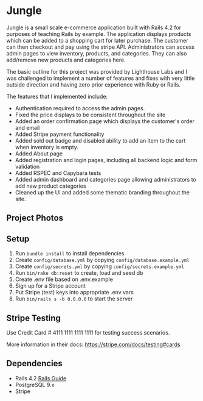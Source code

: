 # Jungle

Jungle is a small scale e-commerce application built with Rails 4.2 for purposes of teaching Rails by example. The application displays products which can be added to a shopping cart for later purchase. The customer can then checkout and pay using the stripe API. Administrators can access admin pages to view inventory, products, and categories. They can also add/remove new products and categories here.

The basic outline for this project was provided by Lighthouse Labs and I was challenged to implement a number of features and fixes with very little outside direction and having zero prior experience with Ruby or Rails.

The features that I implemented include:

- Authentication required to access the admin pages.
- Fixed the price displays to be consistent throughout the site
- Added an order confirmation page which displays the customer's order and email
- Added Stripe payment functionality
- Added sold out badge and disabled ability to add an item to the cart when inventory is empty.
- Added About page
- Added registration and login pages, including all backend logic and form validation
- Added RSPEC and Capybara tests
- Added admin dashboard and categories page allowing administrators to add new product categories
- Cleaned up the UI and added some thematic branding throughout the site.

## Project Photos

## Setup

1. Run `bundle install` to install dependencies
2. Create `config/database.yml` by copying `config/database.example.yml`
3. Create `config/secrets.yml` by copying `config/secrets.example.yml`
4. Run `bin/rake db:reset` to create, load and seed db
5. Create .env file based on .env.example
6. Sign up for a Stripe account
7. Put Stripe (test) keys into appropriate .env vars
8. Run `bin/rails s -b 0.0.0.0` to start the server

## Stripe Testing

Use Credit Card # 4111 1111 1111 1111 for testing success scenarios.

More information in their docs: <https://stripe.com/docs/testing#cards>

## Dependencies

- Rails 4.2 [Rails Guide](http://guides.rubyonrails.org/v4.2/)
- PostgreSQL 9.x
- Stripe
